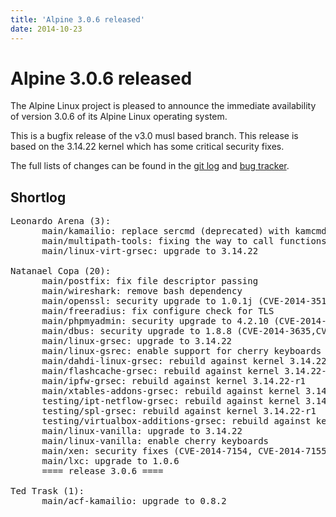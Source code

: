 ```yaml
---
title: 'Alpine 3.0.6 released'
date: 2014-10-23
---
```


Alpine 3.0.6 released
=====================

The Alpine Linux project is pleased to announce the immediate availability of version 3.0.6 of its Alpine Linux operating system.

This is a bugfix release of the v3.0 musl based branch. This release is based on the 3.14.22 kernel which has some critical security fixes.

The full lists of changes can be found in the [git log](http://git.alpinelinux.org/cgit/aports/log/?h=v3.0.6) and [bug tracker](http://bugs.alpinelinux.org/versions/89).

Shortlog
--------

<pre>
Leonardo Arena (3):
      main/kamailio: replace sercmd (deprecated) with kamcmd in init.d
      main/multipath-tools: fixing the way to call functions
      main/linux-virt-grsec: upgrade to 3.14.22

Natanael Copa (20):
      main/postfix: fix file descriptor passing
      main/wireshark: remove bash dependency
      main/openssl: security upgrade to 1.0.1j (CVE-2014-3513,CVE-2014-3567,CVE-
      main/freeradius: fix configure check for TLS
      main/phpmyadmin: security upgrade to 4.2.10 (CVE-2014-6300,CVE-2014-7217)
      main/dbus: security upgrade to 1.8.8 (CVE-2014-3635,CVE-2014-3636,CVE-2014
      main/linux-grsec: upgrade to 3.14.22
      main/linux-gsrec: enable support for cherry keyboards
      main/dahdi-linux-grsec: rebuild against kernel 3.14.22-r1
      main/flashcache-grsec: rebuild against kernel 3.14.22-r1
      main/ipfw-grsec: rebuild against kernel 3.14.22-r1
      main/xtables-addons-grsec: rebuild against kernel 3.14.22-r1
      testing/ipt-netflow-grsec: rebuild against kernel 3.14.22-r1
      testing/spl-grsec: rebuild against kernel 3.14.22-r1
      testing/virtualbox-additions-grsec: rebuild against kernel 3.14.22-r1
      main/linux-vanilla: upgrade to 3.14.22
      main/linux-vanilla: enable cherry keyboards
      main/xen: security fixes (CVE-2014-7154, CVE-2014-7155, CVE-2014-7156)
      main/lxc: upgrade to 1.0.6
      ==== release 3.0.6 ====

Ted Trask (1):
      main/acf-kamailio: upgrade to 0.8.2
</pre>
